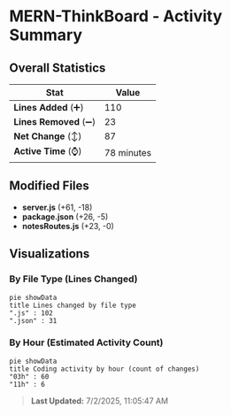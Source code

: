 # MERN-ThinkBoard - Activity Summary 

## Overall Statistics

| Stat                   | Value                                                             |
| ---------------------- | ----------------------------------------------------------------- |
| **Lines Added** (➕)   | 110                                          |
| **Lines Removed** (➖) | 23                                        |
| **Net Change** (↕)    | 87                |
| **Active Time** (⌚)   | 78 minutes |


## Modified Files
- **server.js** (+61, -18)
- **package.json** (+26, -5)
- **notesRoutes.js** (+23, -0)

## Visualizations

### By File Type (Lines Changed)

```mermaid
pie showData
title Lines changed by file type
".js" : 102
".json" : 31
```

### By Hour (Estimated Activity Count)

```mermaid
pie showData
title Coding activity by hour (count of changes)
"03h" : 60
"11h" : 6
```


> **Last Updated:** 7/2/2025, 11:05:47 AM
